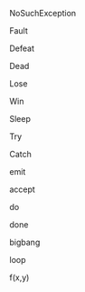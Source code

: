 NoSuchException 

Fault

Defeat

Dead

Lose

Win

Sleep

Try

Catch

emit

accept

do

done

bigbang

loop

f(x,y)